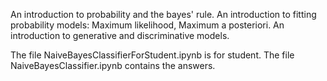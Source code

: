 An introduction to probability and the bayes' rule. An introduction to fitting probability models: Maximum likelihood, Maximum a posteriori. An introduction to generative and discriminative models.

The file NaiveBayesClassifierForStudent.ipynb is for student.
The file NaiveBayesClassifier.ipynb contains the answers.